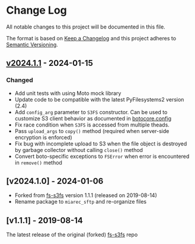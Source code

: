 # Change Log

All notable changes to this project will be documented in this file.

The format is based on [Keep a Changelog](http://keepachangelog.com/)
and this project adheres to [Semantic Versioning](http://semver.org/).


## [v2024.1.1] - 2024-01-15

[v2024.1.1]: https://github.com/miarec/miarec_s3fs/compare/v2024.1.0...v2024.1.1    

### Changed

- Add unit tests with using Moto mock library
- Update code to be compatible with the latest PyFilesystems2 version (2.4)
- Add `config_arg` parameter to `S3FS` constructor. Can be used to customize S3 client behavior as documented in [botocore.config](https://botocore.amazonaws.com/v1/documentation/api/latest/reference/config.html)
- Fix race condition when `S3FS` is accessed from multiple theads.
- Pass `upload_args` to `copy()` method (required when server-side encryption is enforced)
- Fix bug with incomplete upload to S3 when the file object is destroyed by garbage collector without calling `close()` method
- Convert boto-specific exceptions to `FSError` when error is encountered in `remove()` method

## [v2024.1.0] - 2024-01-06

[v2024.1.1]: https://github.com/miarec/miarec_s3fs/compare/v1.1.1...v2024.1.0    

- Forked from [fs-s3fs](https://github.com/PyFilesystem/s3fs) version 1.1.1 (released on 2019-08-14)
- Rename package to `miarec_sftp` and re-organize files

## [v1.1.1] - 2019-08-14

The latest release of the original (forked) [fs-s3fs](https://github.com/PyFilesystem/s3fs) repo
